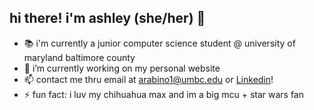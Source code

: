 ## hi there! i'm ashley (she/her) 👋

- 📚 i'm currently a junior computer science student @ university of maryland baltimore county
- 🔭 i’m currently working on my personal website
- 📫 contact me thru email at arabino1@umbc.edu or [Linkedin](https://linkedin.com/in/ajvrabino)!
- ⚡ fun fact: i luv my chihuahua max and im a big mcu + star wars fan
